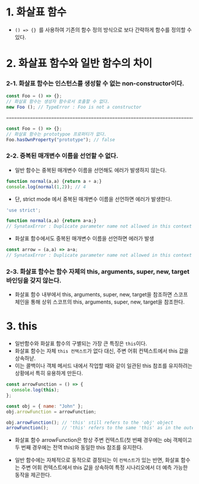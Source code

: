 # 1. 화살표 함수 

- ```() => {} ```를 사용하여 기존의 함수 정의 방식으로 보다 간략하게 함수를 정의할 수 있다.

# 2. 화살표 함수와 일반 함수의 차이

### 2-1. 화살표 함수는 인스턴스를 생성할 수 없는 non-constructor이다.

```jsx
const Foo = () => {};
// 화살표 함수는 생성자 함수로서 호출할 수 없다.
new Foo (); // TypeError : Foo is not a constructor

============================================================================

const Foo = () => {};
// 화살표 함수는 prototypoe 프로퍼티가 없다.
Foo.hasOwnProperty("prototype"); // false
```

### 2-2. 중복된 매개변수 이름을 선언할 수 없다.

- 일반 함수는 중복된 매개변수 이름을 선언해도 에러가 발생하지 않는다.
```jsx
function normal(a,a) {return a + a;}
console.log(normal(1,2)); // 4
```

- 단, strict mode 에서 중복된 매개변수 이름을 선언하면 에러가 발생한다.
```jsx
'use strict';

function normal(a,a) {return a+a;}
// SynataxError : Duplicate parameter name not allowed in this context
```

- 화살표 함수에서도 중복된 매개변수 이름을 선언하면 에러가 발생
```jsx
const arrow = (a,a) => a+a;
// SynataxError : Duplicate parameter name not allowed in this context
```


### 2-3. 화살표 함수는 함수 자체의 this, arguments, super, new, target 바인딩을 갖지 않는다.

- 화살표 함수 내부에서 this, arguments, super, new, target을 참조하면 스코프 체인을 통해 상위 스코프의 this, arguments, super, new, target을 참조한다.


# 3. this

- 일반함수와 화살표 함수의 구별되는 가장 큰 특징은 ```this```이다.
- 화살표 함수는 자체 ```this 컨텍스트```가 없다 대신, 주변 어휘 컨텍스트에서 this 값을 상속하낟.
- 이는 콜백이나 객체 메서드 내에서 작업할 때와 같이 일관된 this 참조를 유지하려는 상황에서 특히 유용하게 만든다.


```jsx
const arrowFunction = () => {
  console.log(this);
};

const obj = { name: "John" };
obj.arrowFunction = arrowFunction;

obj.arrowFunction(); // 'this' still refers to the 'obj' object
arrowFunction();     // 'this' refers to the same 'this' as in the outer scope

```
- 화살표 함수 arrowFunction은 항상 주변 컨텍스트(첫 번째 경우에는 obj 객체이고 두 번째 경우에는 전역 this)와 동일한 this 참조를 유지한다.

- 일반 함수에는 자체적으로 동적으로 결정되는 이 ```컨텍스트```가 있는 반면, 화살표 함수는 주변 어휘 컨텍스트에서 this 값을 상속하여 특정 시나리오에서 더 예측 가능한 동작을 제곤한다.








































